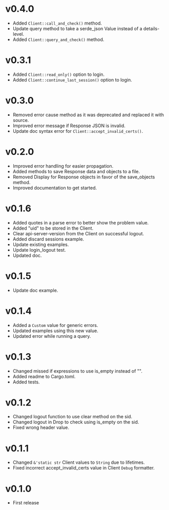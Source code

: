 # v0.4.0

- Added `Client::call_and_check()` method.
- Update query method to take a serde_json Value instead of a details-level.
- Added `Client::query_and_check()` method.

# v0.3.1

- Added `Client::read_only()` option to login.
- Added `Client::continue_last_session()` option to login.

# v0.3.0

- Removed error cause method as it was deprecated and replaced it with source.
- Improved error message if Response JSON is invalid.
- Update doc syntax error for `Client::accept_invalid_certs()`.

# v0.2.0

- Improved error handling for easier propagation.
- Added methods to save Response data and objects to a file.
- Removed Display for Response objects in favor of the save_objects method.
- Improved documentation to get started.

# v0.1.6

- Added quotes in a parse error to better show the problem value.
- Added "uid" to be stored in the Client.
- Clear api-server-version from the Client on successful logout.
- Added discard sessions example.
- Update existing examples.
- Update login_logout test.
- Updated doc.

# v0.1.5

- Update doc example.

# v0.1.4

- Added a `Custom` value for generic errors.
- Updated examples using this new value.
- Updated error while running a query.

# v0.1.3

- Changed missed if expressions to use is_empty instead of "".
- Added readme to Cargo.toml.
- Added tests.

# v0.1.2

- Changed logout function to use clear method on the sid.
- Changed logout in Drop to check using is_empty on the sid.
- Fixed wrong header value.

# v0.1.1

- Changed `&'static str` Client values to `String` due to lifetimes.
- Fixed incorrect accept_invalid_certs value in Client `Debug` formatter.

# v0.1.0

- First release
